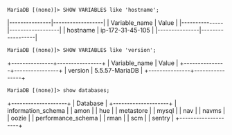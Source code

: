 ```
MariaDB [(none)]> SHOW VARIABLES like 'hostname';
```
|---------------|------------------|
| Variable_name | Value            |
|---------------|------------------|
| hostname      | ip-172-31-45-105 |
|---------------|------------------|

```
MariaDB [(none)]> SHOW VARIABLES like 'version';
```
+---------------+----------------+
| Variable_name | Value          |
+---------------+----------------+
| version       | 5.5.57-MariaDB |
+---------------+----------------+

```
MariaDB [(none)]> show databases;
```
+--------------------+
| Database           |
+--------------------+
| information_schema |
| amon               |
| hue                |
| metastore          |
| mysql              |
| nav                |
| navms              |
| oozie              |
| performance_schema |
| rman               |
| scm                |
| sentry             |
+--------------------+
